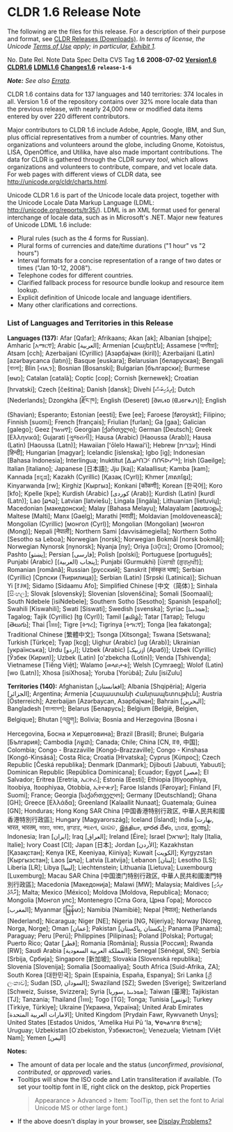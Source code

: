 # CLDR 1.6 Release Note

The following are the files for this release. For a description of their purpose
and format, see [CLDR Releases
(Downloads)](http://unicode.org/cldr/data/docs/web/repository_access.html). *In
terms of license, the Unicode [Terms of Use](http://unicode.org/copyright.html)
apply; in particular, [Exhibit 1](http://unicode.org/copyright.html#Exhibit1).*

No. Date Rel. Note Data Spec Delta CVS Tag **1.6** **2008-07-02**
**[Version1.6](http://unicode.org/cldr/data/docs/web/version/1.6.html)**
**[CLDR1.6](http://unicode.org/Public/cldr/1.6.0/)**
**[LDML1.6](http://www.unicode.org/reports/tr35/tr35-10.html)**
**[Changes1.6](http://www.unicode.org/cldr/bugs/locale-bugs/closed?expression=target.*1.6)**
**`release-1-6`**

***Note:** See also
[Errata](http://unicode.org/cldr/data/docs/web/errata.html).*

CLDR 1.6 contains data for 137 languages and 140 territories: 374 locales in
all. Version 1.6 of the repository contains over 32% more locale data than the
previous release, with nearly 24,000 new or modified data items entered by over
220 different contributors.

Major contributors to CLDR 1.6 include Adobe, Apple, Google, IBM, and Sun, plus
official representatives from a number of countries. Many other organizations
and volunteers around the globe, including Gnome, Kotoistus, LISA, OpenOffice,
and Utilika, have also made important contributions. The data for CLDR is
gathered through the CLDR *survey tool*, which allows organizations and
volunteers to contribute, compare, and vet locale data. For web pages with
different views of CLDR data, see <http://unicode.org/cldr/charts.html>.

Unicode CLDR 1.6 is part of the Unicode locale data project, together with the
Unicode Locale Data Markup Language (LDML: <http://unicode.org/reports/tr35/>).
LDML is an XML format used for general interchange of locale data, such as in
Microsoft's .NET. Major new features of Unicode LDML 1.6 include:

*   Plural rules (such as the 4 forms for Russian).
*   Plural forms of currencies and date/time durations ("1 hour" vs "2 hours")
*   Interval formats for a concise representation of a range of two dates or
    times ("Jan 10-12, 2008").
*   Telephone codes for different countries.
*   Clarified fallback process for resource bundle lookup and resource item
    lookup.
*   Explicit definition of Unicode locale and language identifiers.
*   Many other clarifications and corrections.

### List of Languages and Territories in this Release

**Languages (137):** Afar \[Qafar\]; Afrikaans; Akan \[ak\]; Albanian
\[shqipe\]; Amharic \[አማርኛ\]; Arabic \[‎العربية‎\]; Armenian \[Հայերէն\];
Assamese \[অসমীয়া\]; Atsam \[cch\]; Azerbaijani (Cyrillic) \[Азәрбајҹан
(kiril)\]; Azerbaijani (Latin) \[azərbaycanca (latın)\]; Basque \[euskara\];
Belarusian \[беларуская\]; Bengali \[বাংলা\]; Blin \[ብሊን\]; Bosnian
\[Bosanski\]; Bulgarian \[български\]; Burmese \[ဗမာ\]; Catalan \[català\];
Coptic \[cop\]; Cornish \[kernewek\]; Croatian \[hrvatski\]; Czech \[čeština\];
Danish \[dansk\]; Divehi \[‎ދިވެހިބަސް‎\]; Dutch \[Nederlands\]; Dzongkha
\[རྫོང་ཁ\]; English (Deseret) \[𐐀𐑍𐑊𐐮𐑇 (𐐔𐐯𐑆𐐲𐑉𐐯𐐻)\]; English (Shavian); Esperanto;
Estonian \[eesti\]; Ewe \[ee\]; Faroese \[føroyskt\]; Filipino; Finnish
\[suomi\]; French \[français\]; Friulian \[furlan\]; Ga \[gaa\]; Galician
\[galego\]; Geez \[ግዕዝኛ\]; Georgian \[ქართული\]; German \[Deutsch\]; Greek
\[Ελληνικά\]; Gujarati \[ગુજરાતી\]; Hausa (Arabic) \[Haoussa (Arab)\]; Hausa
(Latin) \[Haoussa (Latn)\]; Hawaiian \[ʻōlelo Hawaiʻi\]; Hebrew \[‎עברית‎\];
Hindi \[हिन्दी\]; Hungarian \[magyar\]; Icelandic \[íslenska\]; Igbo \[ig\];
Indonesian \[Bahasa Indonesia\]; Interlingua; Inuktitut \[ᐃᓄᒃᑎᑐᑦ ᑎᑎᕋᐅᓯᖅ\]; Irish
\[Gaeilge\]; Italian \[italiano\]; Japanese \[日本語\]; Jju \[kaj\]; Kalaallisut;
Kamba \[kam\]; Kannada \[ಕನ್ನಡ\]; Kazakh (Cyrillic) \[Қазақ (Cyrl)\]; Khmer
\[ភាសាខ្មែរ\]; Kinyarwanda \[rw\]; Kirghiz \[Кыргыз\]; Konkani \[कोंकणी\];
Korean \[한국어\]; Koro \[kfo\]; Kpelle \[kpe\]; Kurdish (Arabic) \[‎كوردی
(Arab)‎\]; Kurdish (Latin) \[kurdî (Latn)\]; Lao \[ລາວ\]; Latvian \[latviešu\];
Lingala \[lingála\]; Lithuanian \[lietuvių\]; Macedonian \[македонски\]; Malay
\[Bahasa Melayu\]; Malayalam \[മലയാളം\]; Maltese \[Malti\]; Manx \[Gaelg\];
Marathi \[मराठी\]; Moldavian \[moldovenească\]; Mongolian (Cyrillic) \[монгол
(Cyrl)\]; Mongolian (Mongolian) \[монгол (Mong)\]; Nepali \[नेपाली\]; Northern
Sami \[davvisámegiella\]; Northern Sotho \[Sesotho sa Leboa\]; Norwegian
\[norsk\]; Norwegian Bokmål \[norsk bokmål\]; Norwegian Nynorsk \[nynorsk\];
Nyanja \[ny\]; Oriya \[ଓଡ଼ିଆ\]; Oromo \[Oromoo\]; Pashto \[‎پښتو‎\]; Persian
\[‎فارسی‎\]; Polish \[polski\]; Portuguese \[português\]; Punjabi (Arabic)
\[‎پنجاب (العربية)‎\]; Punjabi (Gurmukhi) \[ਪੰਜਾਬੀ (ਗੁਰਮੁਖੀ)\]; Romanian
\[română\]; Russian \[русский\]; Sanskrit \[संस्कृत भाषा\]; Serbian (Cyrillic)
\[Српски (Ћирилица)\]; Serbian (Latin) \[Srpski (Latinica)\]; Sichuan Yi
\[ꆈꌠꉙ\]; Sidamo \[Sidaamu Afo\]; Simplified Chinese \[中文（简体）\]; Sinhala
\[සිංහල\]; Slovak \[slovenský\]; Slovenian \[slovenščina\]; Somali \[Soomaali\];
South Ndebele \[isiNdebele\]; Southern Sotho \[Sesotho\]; Spanish \[español\];
Swahili \[Kiswahili\]; Swati \[Siswati\]; Swedish \[svenska\]; Syriac
\[‎ܣܘܪܝܝܐ‎\]; Tagalog; Tajik (Cyrillic) \[tg (Cyrl)\]; Tamil \[தமிழ்\]; Tatar
\[Татар\]; Telugu \[తెలుగు\]; Thai \[ไทย\]; Tigre \[ትግረ\]; Tigrinya \[ትግርኛ\];
Tonga \[lea fakatonga\]; Traditional Chinese \[繁體中文\]; Tsonga \[Xitsonga\];
Tswana \[Setswana\]; Turkish \[Türkçe\]; Tyap \[kcg\]; Uighur (Arabic) \[ug
(Arab)\]; Ukrainian \[українська\]; Urdu \[‎اردو‎\]; Uzbek (Arabic) \[‎اۉزبېک
(Араб)‎\]; Uzbek (Cyrillic) \[Ўзбек (Кирил)\]; Uzbek (Latin) \[o'zbekcha
(Lotin)\]; Venda \[Tshivenḓa\]; Vietnamese \[Tiếng Việt\]; Walamo \[ወላይታቱ\];
Welsh \[Cymraeg\]; Wolof (Latin) \[wo (Latn)\]; Xhosa \[isiXhosa\]; Yoruba
\[Yorùbá\]; Zulu \[isiZulu\]

**Territories (140):** Afghanistan \[‎افغانستان‎\]; Albania \[Shqipëria\];
Algeria \[‎الجزائر‎\]; Argentina; Armenia \[Հայաստանի Հանրապետութիւն\]; Austria
\[Österreich\]; Azerbaijan \[Azərbaycan, Азәрбајҹан\]; Bahrain \[‎البحرين‎\];
Bangladesh \[বাংলাদেশ\]; Belarus \[Беларусь\]; Belgium \[België, Belgien,
Belgique\]; Bhutan \[འབྲུག\]; Bolivia; Bosnia and Herzegovina \[Bosna i
Hercegovina, Босна и Херцеговина\]; Brazil \[Brasil\]; Brunei; Bulgaria
\[България\]; Cambodia \[កម្ពុជា\]; Canada; Chile; China \[CN, ꍏꇩ, 中国\];
Colombia; Congo - Brazzaville \[Kongó-Brazzaville\]; Congo - Kinshasa
\[Kongó-Kinsásá\]; Costa Rica; Croatia \[Hrvatska\]; Cyprus \[Κύπρος\]; Czech
Republic \[Česká republika\]; Denmark \[Danmark\]; Djibouti \[Jabuuti,
Yabuuti\]; Dominican Republic \[República Dominicana\]; Ecuador; Egypt
\[‎مصر‎\]; El Salvador; Eritrea \[Eretria, ኤርትራ\]; Estonia \[Eesti\]; Ethiopia
\[Itiyoophiya, Itoobiya, Itoophiyaa, Otobbia, ኢትዮጵያ\]; Faroe Islands
\[Føroyar\]; Finland \[FI, Suomi\]; France; Georgia \[საქართველო\]; Germany
\[Deutschland\]; Ghana \[GH\]; Greece \[Ελλάδα\]; Greenland \[Kalaallit
Nunaat\]; Guatemala; Guinea \[GN\]; Honduras; Hong Kong SAR China \[中国香港特别行政区,
中華人民共和國香港特別行政區\]; Hungary \[Magyarország\]; Iceland \[Ísland\]; India \[‎بھارت‎,
भारत, भारतम्, ভারত, ভাৰত, ਭਾਰਤ, ભારત, ଭାରତ, இந்தியா, భారత దేళం, ಭಾರತ, ഇന്ത്യ\];
Indonesia; Iran \[‎ایران‎\]; Iraq \[‎العراق‎\]; Ireland \[Éire\]; Israel
\[‎ישראל‎\]; Italy \[Italia, Italie\]; Ivory Coast \[CI\]; Japan \[日本\]; Jordan
\[‎الأردن‎\]; Kazakhstan \[Қазақстан\]; Kenya \[KE, Keeniyaa, Kiiniya\]; Kuwait
\[‎الكويت‎\]; Kyrgyzstan \[Кыргызстан\]; Laos \[ລາວ\]; Latvia \[Latvija\];
Lebanon \[‎لبنان‎\]; Lesotho \[LS\]; Liberia \[LR\]; Libya \[‎ليبيا‎\];
Liechtenstein; Lithuania \[Lietuva\]; Luxembourg \[Luxemburg\]; Macau SAR China
\[中国澳门特别行政区, 中華人民共和國澳門特別行政區\]; Macedonia \[Македонија\]; Malawi \[MW\];
Malaysia; Maldives \[‎ދިވެހި ރާއްޖެ‎\]; Malta; Mexico \[México\]; Moldova
\[Moldova, Republica\]; Monaco; Mongolia \[Монгол улс\]; Montenegro \[Crna Gora,
Црна Гора\]; Morocco \[‎المغرب‎\]; Myanmar \[မြန်မာ\]; Namibia \[Namibië\];
Nepal \[नेपाल\]; Netherlands \[Nederland\]; Nicaragua; Niger \[NE\]; Nigeria
\[NG, Nijeriya\]; Norway \[Noreg, Norga, Norge\]; Oman \[‎عمان‎\]; Pakistan
\[‎پاکستان‎, ‎پکستان‎\]; Panama \[Panamá\]; Paraguay; Peru \[Perú\]; Philippines
\[Pilipinas\]; Poland \[Polska\]; Portugal; Puerto Rico; Qatar \[‎قطر‎\];
Romania \[România\]; Russia \[Россия\]; Rwanda \[RW\]; Saudi Arabia \[‎المملكة
العربية السعودية‎\]; Senegal \[Sénégal, SN\]; Serbia \[Srbija, Србија\];
Singapore \[新加坡\]; Slovakia \[Slovenská republika\]; Slovenia \[Slovenija\];
Somalia \[Soomaaliya\]; South Africa \[Suid-Afrika, ZA\]; South Korea \[대한민국\];
Spain \[Espainia, España, Espanya\]; Sri Lanka \[ශ්‍රී ලංකාව\]; Sudan \[SD,
‎السودان‎\]; Swaziland \[SZ\]; Sweden \[Sverige\]; Switzerland \[Schweiz,
Suisse, Svizzera\]; Syria \[‎سوريا‎, ‎ܣܘܪܝܝܐ‎\]; Taiwan \[臺灣\]; Tajikistan
\[TJ\]; Tanzania; Thailand \[ไทย\]; Togo \[TG\]; Tonga; Tunisia \[‎تونس‎\];
Turkey \[Tirkiye, Türkiye\]; Ukraine \[Украина, Україна\]; United Arab Emirates
\[‎الامارات العربية المتحدة‎\]; United Kingdom \[Prydain Fawr, Rywvaneth Unys\];
United States \[Estados Unidos, ʻAmelika Hui Pū ʻIa, 𐐏𐐭𐑌𐐴𐐻𐐲𐐼 𐐝𐐻𐐩𐐻𐑅\]; Uruguay;
Uzbekistan \[Oʿzbekiston, Ўзбекистон\]; Venezuela; Vietnam \[Việt Nam\]; Yemen
\[‎اليمن‎\]

**Notes:**

*   The amount of data per locale and the status (*unconfirmed*, *provisional*,
    *contributed*, or *approved*) varies.
*   Tooltips will show the ISO code and Latin transliteration if available.
    (To set your tooltip font in IE, right click on the desktop, pick Properties
    > Appearance > Advanced > Item: ToolTip, then set the font to Arial Unicode
    MS or other large font.)
*   If the above doesn't display in your browser, see [Display
    Problems?](http://www.unicode.org/help/display_problems.html)
